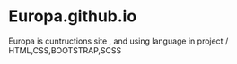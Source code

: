 # Europa.github.io
Europa is cuntructions site , and using language in project / HTML,CSS,BOOTSTRAP,SCSS
